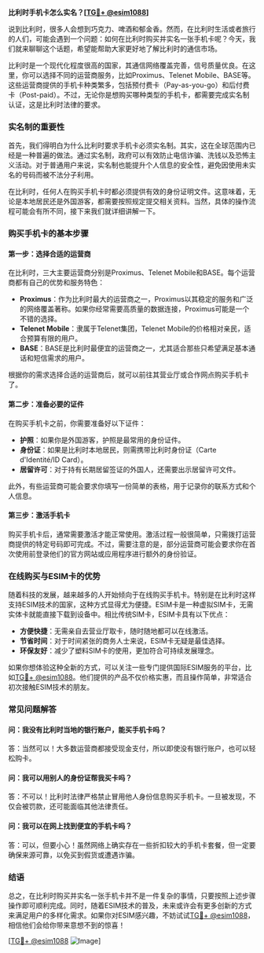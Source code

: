 **比利时手机卡怎么实名？[[TG💪+ @esim1088](https://t.me/s/esim1088)]**

说到比利时，很多人会想到巧克力、啤酒和郁金香。然而，在比利时生活或者旅行的人们，可能会遇到一个问题：如何在比利时购买并实名一张手机卡呢？今天，我们就来聊聊这个话题，希望能帮助大家更好地了解比利时的通信市场。

比利时是一个现代化程度很高的国家，其通信网络覆盖完善，信号质量优良。在这里，你可以选择不同的运营商服务，比如Proximus、Telenet Mobile、BASE等。这些运营商提供的手机卡种类繁多，包括预付费卡（Pay-as-you-go）和后付费卡（Post-paid）。不过，无论你是想购买哪种类型的手机卡，都需要完成实名制认证，这是比利时法律的要求。

### **实名制的重要性**

首先，我们得明白为什么比利时要求手机卡必须实名制。其实，这在全球范围内已经是一种普遍的做法。通过实名制，政府可以有效防止电信诈骗、洗钱以及恐怖主义活动。对于普通用户来说，实名制也能提升个人信息的安全性，避免因使用未实名的号码而被不法分子利用。

在比利时，任何人在购买手机卡时都必须提供有效的身份证明文件。这意味着，无论是本地居民还是外国游客，都需要按照规定提交相关资料。当然，具体的操作流程可能会有所不同，接下来我们就详细讲解一下。

### **购买手机卡的基本步骤**

#### **第一步：选择合适的运营商**
在比利时，三大主要运营商分别是Proximus、Telenet Mobile和BASE。每个运营商都有自己的优势和服务特色：

- **Proximus**：作为比利时最大的运营商之一，Proximus以其稳定的服务和广泛的网络覆盖著称。如果你经常需要高质量的数据连接，Proximus可能是一个不错的选择。
- **Telenet Mobile**：隶属于Telenet集团，Telenet Mobile的价格相对亲民，适合预算有限的用户。
- **BASE**：BASE是比利时最便宜的运营商之一，尤其适合那些只希望满足基本通话和短信需求的用户。

根据你的需求选择合适的运营商后，就可以前往其营业厅或合作网点购买手机卡了。

#### **第二步：准备必要的证件**
在购买手机卡之前，你需要准备好以下证件：

- **护照**：如果你是外国游客，护照是最常用的身份证件。
- **身份证**：如果是比利时本地居民，则需携带比利时身份证（Carte d'Identité/ID Card）。
- **居留许可**：对于持有长期居留签证的外国人，还需要出示居留许可文件。

此外，有些运营商可能会要求你填写一份简单的表格，用于记录你的联系方式和个人信息。

#### **第三步：激活手机卡**
购买手机卡后，通常需要激活才能正常使用。激活过程一般很简单，只需拨打运营商提供的特定号码即可完成。不过，需要注意的是，部分运营商可能会要求你在首次使用前登录他们的官方网站或应用程序进行额外的身份验证。

### **在线购买与ESIM卡的优势**

随着科技的发展，越来越多的人开始倾向于在线购买手机卡。特别是在比利时这样支持ESIM技术的国家，这种方式显得尤为便捷。ESIM卡是一种虚拟SIM卡，无需实体卡就能直接下载到设备中。相比传统SIM卡，ESIM卡具有以下优点：

- **方便快捷**：无需亲自去营业厅取卡，随时随地都可以在线激活。
- **节省时间**：对于时间紧张的商务人士来说，ESIM卡无疑是最佳选择。
- **环保友好**：减少了塑料SIM卡的使用，更加符合可持续发展理念。

如果你想体验这种全新的方式，可以关注一些专门提供国际ESIM服务的平台，比如[TG💪+ @esim1088](https://t.me/s/esim1088)。他们提供的产品不仅价格实惠，而且操作简单，非常适合初次接触ESIM技术的朋友。

### **常见问题解答**

#### **问：我没有比利时当地的银行账户，能买手机卡吗？**
答：当然可以！大多数运营商都接受现金支付，所以即使没有银行账户，也可以轻松购卡。

#### **问：我可以用别人的身份证帮我买卡吗？**
答：不可以！比利时法律严格禁止冒用他人身份信息购买手机卡。一旦被发现，不仅会被罚款，还可能面临其他法律责任。

#### **问：我可以在网上找到便宜的手机卡吗？**
答：可以，但要小心！虽然网络上确实存在一些折扣较大的手机卡套餐，但一定要确保来源可靠，以免买到假货或遭遇诈骗。

### **结语**

总之，在比利时购买并实名一张手机卡并不是一件复杂的事情，只要按照上述步骤操作即可顺利完成。同时，随着ESIM技术的普及，未来或许会有更多创新的方式来满足用户的多样化需求。如果你对ESIM感兴趣，不妨试试[TG💪+ @esim1088](https://t.me/s/esim1088)，相信他们会给你带来意想不到的惊喜！

[[TG💪+ @esim1088](https://t.me/s/esim1088) ![Image](https://i.postimg.cc/4NQfJmqS/Snipaste-2025-05-13-00-14-12.png)]